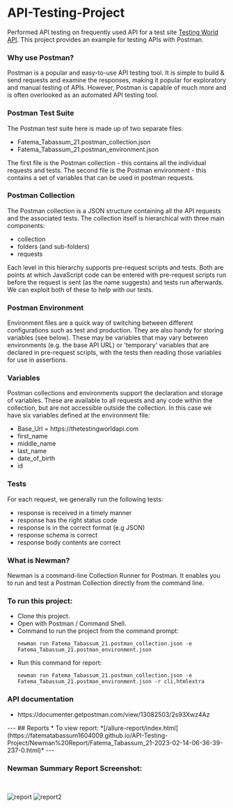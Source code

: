 # API-Testing-Project
Performed API testing on frequently used API for a test site [Testing World API](https://thetestingworldapi.com). This project provides an example for testing APIs with Postman.<br>
<b><h3>Why use Postman?</h3></b>
Postman is a popular and easy-to-use API testing tool. It is simple to build & send requests and examine the responses, making it popular for exploratory and manual testing of APIs. However, Postman is capable of much more and is often overlooked as an automated API testing tool.<br>
<b><h3>Postman Test Suite</h3></b>
The Postman test suite here is made up of two separate files:
<ul>
<li>Fatema_Tabassum_21.postman_collection.json</li>
<li>Fatema_Tabassum_21.postman_environment.json</li>
</ul>
The first file is the Postman collection - this contains all the individual requests and tests. The second file is the Postman environment - this contains a set of variables that can be used in postman requests.<br>
<b><h3>Postman Collection</h3></b>
The Postman collection is a JSON structure containing all the API requests and the associated tests. The collection itself is hierarchical with three main components:
<ul>
<li>collection</li>
<li>folders (and sub-folders)</li>
<li>requests</li>
</ul>
Each level in this hierarchy supports pre-request scripts and tests. Both are points at which JavaScript code can be entered with pre-request scripts run before the request is sent (as the name suggests) and tests run afterwards. We can exploit both of these to help with our tests.<br>
<b><h3>Postman Environment</h3></b>
Environment files are a quick way of switching between different configurations such as test and production. They are also handy for storing variables (see below). These may be variables that may vary between environments (e.g. the base API URL) or 'temporary' variables that are declared in pre-request scripts, with the tests then reading those variables for use in assertions.<br>
<b><h3>Variables</h3></b>
Postman collections and environments support the declaration and storage of variables. These are available to all requests and any code within the collection, but are not accessible outside the collection. In this case we have six variables defined at the environment file:
<ul>
<li>Base_Url = https://thetestingworldapi.com</li>
<li>first_name</li>
<li>middle_name</li>
<li>last_name</li>
<li>date_of_birth</li>
<li>id</li>
</ul>
<b><h3>Tests</h3></b>
For each request, we generally run the following tests:
<ul>
<li>response is received in a timely manner</li>
<li>response has the right status code</li>
<li>response is in the correct format (e.g JSON)</li>
<li>response schema is correct</li>
<li>response body contents are correct</li>
 </ul>
<b><h3>What is Newman?</h3></b>
Newman is a command-line Collection Runner for Postman. It enables you to run and test a Postman Collection directly from the command line.<br>
<b><h3>To run this project:</h3></b>
<ul>
<li>Clone this project.</li>
<li>Open with Postman / Command Shell.</li>
<li>Command to run the project from the command prompt:</li>
 
 ```
newman run Fatema_Tabassum_21.postman_collection.json -e Fatema_Tabassum_21.postman_environment.json
 ```
 <li>Run this command for report:</li>
 
 ```
newman run Fatema_Tabassum_21.postman_collection.json -e Fatema_Tabassum_21.postman_environment.json -r cli,htmlextra
 ```
</ul>

<b><h3>API documentation</h3></b>
<ul>
<li>https://documenter.getpostman.com/view/13082503/2s93Xwz4Az</li>
</ul>
---
## Reports
* To view report: *[/allure-report/index.html](https://fatematabassum1604009.github.io/API-Testing-Project/Newman%20Report/Fatema_Tabassum_21-2023-02-14-06-36-39-237-0.html)*
---
<b><h3>Newman Summary Report Screenshot:</h3></b><br>

![report](https://github.com/fatematabassum1604009/API-Testing-Project/assets/34239300/4547079c-b85f-468a-89e1-33ed354891c3)
![report2](https://github.com/fatematabassum1604009/API-Testing-Project/assets/34239300/1e8820cc-9ffa-43c0-a3bc-0dc6b2f44c5a)


